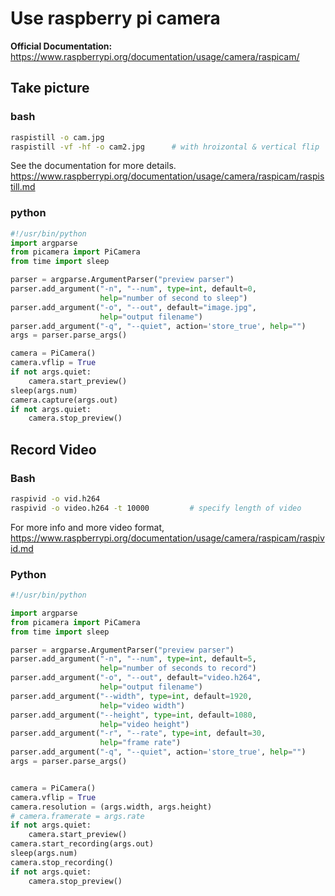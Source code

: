 # Use raspberry pi camera

**Official Documentation:** https://www.raspberrypi.org/documentation/usage/camera/raspicam/

## Take picture

### bash

```bash
raspistill -o cam.jpg
raspistill -vf -hf -o cam2.jpg      # with hroizontal & vertical flip
```

See the documentation for more details.
https://www.raspberrypi.org/documentation/usage/camera/raspicam/raspistill.md

### python

```python
#!/usr/bin/python
import argparse
from picamera import PiCamera
from time import sleep

parser = argparse.ArgumentParser("preview parser")
parser.add_argument("-n", "--num", type=int, default=0,
                    help="number of second to sleep")
parser.add_argument("-o", "--out", default="image.jpg",
                    help="output filename")
parser.add_argument("-q", "--quiet", action='store_true', help="")
args = parser.parse_args()

camera = PiCamera()
camera.vflip = True
if not args.quiet:
    camera.start_preview()
sleep(args.num)
camera.capture(args.out)
if not args.quiet:
    camera.stop_preview()
```

## Record Video

### Bash

```bash
raspivid -o vid.h264
raspivid -o video.h264 -t 10000         # specify length of video
```

For more info and more video format, https://www.raspberrypi.org/documentation/usage/camera/raspicam/raspivid.md

### Python

```python
#!/usr/bin/python

import argparse
from picamera import PiCamera
from time import sleep

parser = argparse.ArgumentParser("preview parser")
parser.add_argument("-n", "--num", type=int, default=5,
                    help="number of seconds to record")
parser.add_argument("-o", "--out", default="video.h264",
                    help="output filename")
parser.add_argument("--width", type=int, default=1920,
                    help="video width")
parser.add_argument("--height", type=int, default=1080,
                    help="video height")
parser.add_argument("-r", "--rate", type=int, default=30,
                    help="frame rate")
parser.add_argument("-q", "--quiet", action='store_true', help="")
args = parser.parse_args()


camera = PiCamera()
camera.vflip = True
camera.resolution = (args.width, args.height)
# camera.framerate = args.rate
if not args.quiet:
    camera.start_preview()
camera.start_recording(args.out)
sleep(args.num)
camera.stop_recording()
if not args.quiet:
    camera.stop_preview()

```
